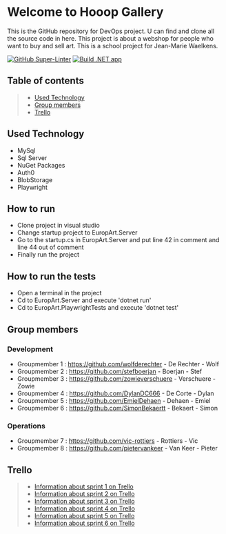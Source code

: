 # Welcome to Hooop Gallery

This is the GitHub repository for DevOps project. U can find and clone all the source code in here.
This project is about a webshop for people who want to buy and sell art. This is a school project for Jean-Marie Waelkens.

[![GitHub Super-Linter](https://github.com/HoGentTIN/devops-project-web-h8/workflows/Lint%20Code%20Base/badge.svg)](https://github.com/marketplace/actions/super-linter)
[![Build .NET app](https://github.com/HoGentTIN/devops-project-web-h8/actions/workflows/dotnet.yml/badge.svg)](https://github.com/HoGentTIN/devops-project-web-h8/actions/workflows/dotnet.yml)
## Table of contents

> - [Used Technology](#Used-technology)
> - [Group members](#Group-members)
> - [Trello](#trello)

## Used Technology
 - MySql 
 - Sql Server
 - NuGet Packages
 - Auth0
 - BlobStorage
 - Playwright
 
## How to run

 - Clone project in visual studio
 - Change startup project to EuropArt.Server
 - Go to the startup.cs in EuropArt.Server and put line 42 in comment and line 44 out of comment
 - Finally run the project

## How to run the tests

 - Open a terminal in the project
 - Cd to EuropArt.Server and execute 'dotnet run'
 - Cd to EuropArt.PlaywrightTests and execute 'dotnet test'

## Group members

### Development

- Groupmember 1 : <https://github.com/wolfderechter> - De Rechter - Wolf
- Groupmember 2 : <https://github.com/stefboerjan> - Boerjan - Stef
- Groupmember 3 : <https://github.com/zowieverschuere>  - Verschuere - Zowie
- Groupmember 4 : <https://github.com/DylanDC666> - De Corte - Dylan
- Groupmember 5 : <https://github.com/EmielDehaen> - Dehaen - Emiel
- Groupmember 6 : <https://github.com/SimonBekaertt> - Bekaert - Simon

### Operations

- Groupmember 7 : <https://github.com/vic-rottiers> - Rottiers - Vic
- Groupmember 8 : <https://github.com/pietervankeer> - Van Keer - Pieter

## Trello

> - [Information about sprint 1 on Trello](https://trello.com/b/g7cm3JGS/sprint-1)
> - [Information about sprint 2 on Trello](https://trello.com/b/dbL2LD9O/p3dv2022g8s2)
> - [Information about sprint 3 on Trello](https://trello.com/b/qJPsRAc3/p3dv2022g8s3)
> - [Information about sprint 4 on Trello](https://trello.com/b/RQEHTZGe/p3dv2022g8s4)
> - [Information about sprint 5 on Trello](https://trello.com/b/HfJ7YrVR/p3dv2022g8s5)
> - [Information about sprint 6 on Trello](https://trello.com/b/jrD5zJhG/p3dv2022g8s6)
